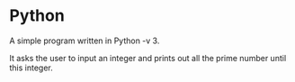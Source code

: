 # Python

A simple program written in Python -v 3.

It asks the user to input an integer and prints out all the prime number until this integer.

